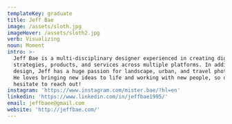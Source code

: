 ```yaml
---
templateKey: graduate
title: Jeff Bae
image: /assets/sloth.jpg
imageHover: /assets/sloth2.jpg
verb: Visualizing
noun: Moment
intro: >-
  Jeff Bae is a multi-disciplinary designer experienced in creating digital
  strategies, products, and services across multiple platforms. In addition to
  design, Jeff has a huge passion for landscape, urban, and travel photography.
  He loves bringing new ideas to life and working with new people, so don't
  hesitate to reach out!
instagram: 'https://www.instagram.com/mister.bae/?hl=en'
linkedin: 'https://www.linkedin.com/in/jeffbae1995/'
email: jeffbaee@gmail.com
website: 'http://jeffbae.com/'
---
```


